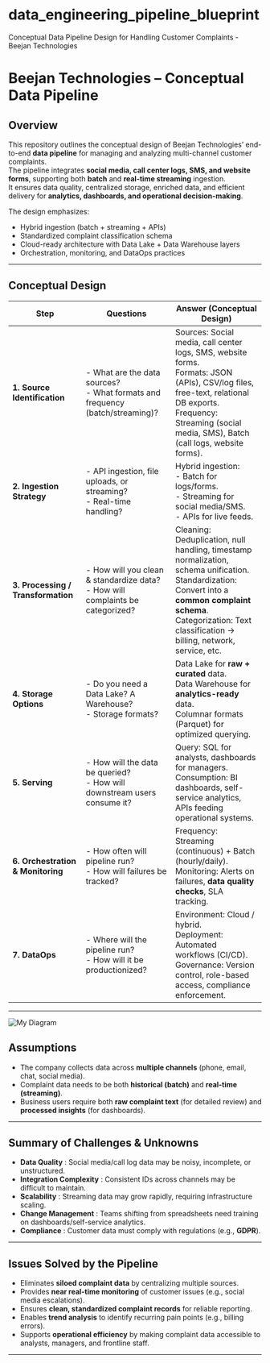 # data_engineering_pipeline_blueprint
Conceptual Data Pipeline Design for Handling Customer Complaints - Beejan Technologies

#  Beejan Technologies – Conceptual Data Pipeline

## Overview
This repository outlines the conceptual design of Beejan Technologies’ end-to-end **data pipeline** for managing and analyzing multi-channel customer complaints.  
The pipeline integrates **social media, call center logs, SMS, and website forms**, supporting both **batch** and **real-time streaming** ingestion.  
It ensures data quality, centralized storage, enriched data, and efficient delivery for **analytics, dashboards, and operational decision-making**.

The design emphasizes:
- Hybrid ingestion (batch + streaming + APIs)  
- Standardized complaint classification schema  
- Cloud-ready architecture with Data Lake + Data Warehouse layers  
- Orchestration, monitoring, and DataOps practices  

---

## Conceptual Design

| **Step** | **Questions** | **Answer (Conceptual Design)** |
|----------|---------------|--------------------------------|
| **1. Source Identification** | - What are the data sources?<br>- What formats and frequency (batch/streaming)? | Sources: Social media, call center logs, SMS, website forms.<br>Formats: JSON (APIs), CSV/log files, free-text, relational DB exports.<br>Frequency: Streaming (social media, SMS), Batch (call logs, website forms). |
| **2. Ingestion Strategy** | - API ingestion, file uploads, or streaming?<br>- Real-time handling? | Hybrid ingestion:<br>- Batch for logs/forms.<br>- Streaming for social media/SMS.<br>- APIs for live feeds. |
| **3. Processing / Transformation** | - How will you clean & standardize data?<br>- How will complaints be categorized? | Cleaning: Deduplication, null handling, timestamp normalization, schema unification.<br>Standardization: Convert into a **common complaint schema**.<br>Categorization: Text classification → billing, network, service, etc. |
| **4. Storage Options** | - Do you need a Data Lake? A Warehouse?<br>- Storage formats? | Data Lake for **raw + curated** data.<br>Data Warehouse for **analytics-ready** data.<br>Columnar formats (Parquet) for optimized querying. |
| **5. Serving** | - How will the data be queried?<br>- How will downstream users consume it? | Query: SQL for analysts, dashboards for managers.<br>Consumption: BI dashboards, self-service analytics, APIs feeding operational systems. |
| **6. Orchestration & Monitoring** | - How often will pipeline run?<br>- How will failures be tracked? | Frequency: Streaming (continuous) + Batch (hourly/daily).<br>Monitoring: Alerts on failures, **data quality checks**, SLA tracking. |
| **7. DataOps** | - Where will the pipeline run?<br>- How will it be productionized? | Environment: Cloud / hybrid.<br>Deployment: Automated workflows (CI/CD).<br>Governance: Version control, role-based access, compliance enforcement. |

---
![My Diagram](images/diagram.png)


## Assumptions
- The company collects data across **multiple channels** (phone, email, chat, social media).  
- Complaint data needs to be both **historical (batch)** and **real-time (streaming)**.  
- Business users require both **raw complaint text** (for detailed review) and **processed insights** (for dashboards).  
---

##  Summary of Challenges & Unknowns
- **Data Quality** : Social media/call log data may be noisy, incomplete, or unstructured.  
- **Integration Complexity** : Consistent IDs across channels may be difficult to maintain.  
- **Scalability** : Streaming data may grow rapidly, requiring infrastructure scaling.  
- **Change Management** : Teams shifting from spreadsheets need training on dashboards/self-service analytics.  
- **Compliance** : Customer data must comply with regulations (e.g., **GDPR**).  

---

##  Issues Solved by the Pipeline
- Eliminates **siloed complaint data** by centralizing multiple sources.  
- Provides **near real-time monitoring** of customer issues (e.g., social media escalations).  
- Ensures **clean, standardized complaint records** for reliable reporting.  
- Enables **trend analysis** to identify recurring pain points (e.g., billing errors).  
- Supports **operational efficiency** by making complaint data accessible to analysts, managers, and frontline staff.  

---
